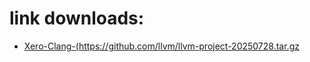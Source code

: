 # link downloads:
* <a href=https://github.com/XeroMz69/Clang/releases/download/Xero-Clang-20250728.1/Xero-Clang-(https://github.com/llvm/llvm-project-20250728.tar.gz>Xero-Clang-(https://github.com/llvm/llvm-project-20250728.tar.gz</a>
